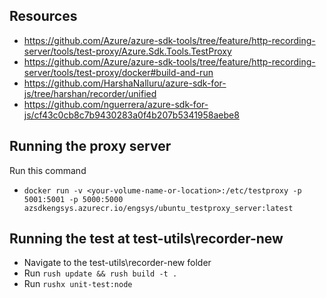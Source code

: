 ## Resources

- https://github.com/Azure/azure-sdk-tools/tree/feature/http-recording-server/tools/test-proxy/Azure.Sdk.Tools.TestProxy
- https://github.com/Azure/azure-sdk-tools/tree/feature/http-recording-server/tools/test-proxy/docker#build-and-run
- https://github.com/HarshaNalluru/azure-sdk-for-js/tree/harshan/recorder/unified
- https://github.com/nguerrera/azure-sdk-for-js/cf43c0cb8c7b9430283a0f4b207b5341958aebe8

## Running the proxy server

Run this command

- `docker run -v <your-volume-name-or-location>:/etc/testproxy -p 5001:5001 -p 5000:5000 azsdkengsys.azurecr.io/engsys/ubuntu_testproxy_server:latest`

## Running the test at test-utils\recorder-new

- Navigate to the test-utils\recorder-new folder
- Run `rush update && rush build -t .`
- Run `rushx unit-test:node`
